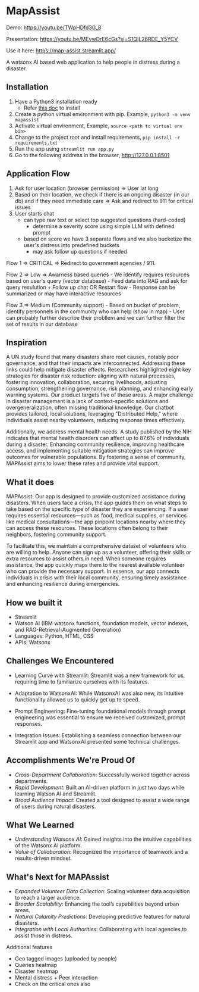 # MapAssist
Demo: https://youtu.be/TWpHDfd3G_8

Presentation: https://youtu.be/MEvwDrE6cGs?si=S1QjL26RDE_Y5YCV

Use it here: https://map-assist.streamlit.app/

A watsonx AI based web application to help people in distress during a disaster.

## Installation
1. Have a Python3 installation ready
	- Refer [this doc](https://www.python.org/downloads/) to install 
2. Create a python virtual environment with pip. Example, `python3 -m venv mapassist`
3. Activate virtual environment, Example, `source <path to virtual env bin>`
4. Change to the project root and install requirements, `pip install -r requirements.txt`
5. Run the app using `streamlit run app.py`
6. Go to the following address in the browser, http://127.0.0.1:8501


## Application Flow

1. Ask for user location (browser permission) => User lat long
2. Based on their location, we check if there is an ongoing disaster (in our db) and if they need  immediate care => Ask and redirect to 911 for critical issues
2. User starts chat
	- can type raw text or select top suggested questions (hard-coded)
		- determine a severity score using simple LLM with defined prompt
	- based on score we have 3 separate flows and we also bucketize the user's distress into predefined buckets
		- may ask follow up questions if needed

Flow 1 => CRITICAL => Redirect to government agencies / 911. 

Flow 2 => Low => Awarness based queries
	- We identify requires resources based on user's query (vector database)
	- Feed data into RAG and ask for query resulution + Follow up chat OR Restart flow
	- Response can be summarized or may have interactive resources

Flow 3 => Medium (Community support)
	- Based on bucket of problem, identify personnels in the community who can help (show in map)
	- User can probably further describe their probllem and we can further filter the set of results in our database

 ## Inspiration


A UN study found that many disasters share root causes, notably poor governance, and that their impacts are interconnected. Addressing these links could help mitigate disaster effects. Researchers highlighted eight key strategies for disaster risk reduction: aligning with natural processes, fostering innovation, collaboration, securing livelihoods, adjusting consumption, strengthening governance, risk planning, and enhancing early warning systems. Our product targets five of these areas. A major challenge in disaster management is a lack of context-specific solutions and overgeneralization, often missing traditional knowledge. Our chatbot provides tailored, local solutions, leveraging "Distributed Help," where individuals assist nearby volunteers, reducing response times effectively.

Additionally, we address mental health needs. A study published by the NIH indicates that mental health disorders can affect up to 87.6% of individuals during a disaster. Enhancing community resilience, improving healthcare access, and implementing suitable mitigation strategies can improve outcomes for vulnerable populations. By fostering a sense of community, MAPAssist aims to lower these rates and provide vital support.

## What it does

MAPAssist: Our app is designed to provide customized assistance during disasters. When users face a crisis, the app guides them on what steps to take based on the specific type of disaster they are experiencing. If a user requires essential resources—such as food, medical supplies, or services like medical consultations—the app pinpoint locations nearby where they can access these resources. These locations often belong to their neighbors, fostering community support.

To facilitate this, we maintain a comprehensive dataset of volunteers who are willing to help. Anyone can sign up as a volunteer, offering their skills or extra resources to assist others in need. When someone requires assistance, the app quickly maps them to the nearest available volunteer who can provide the necessary support. In essence, our app connects individuals in crisis with their local community, ensuring timely assistance and enhancing resilience during emergencies.

## How we built it

- Streamlit
- Watson AI (IBM watsonx functions, foundation models, vector indexes, and RAG-Retrieval-Augmented Generation)
- Languages: Python, HTML, CSS
- APIs: Watsonx


## Challenges We Encountered

- Learning Curve with Streamlit: Streamlit was a new framework for us, requiring time to familiarize ourselves with its features.

- Adaptation to WatsonxAI: While WatsonxAI was also new, its intuitive functionality allowed us to quickly get up to speed.

- Prompt Engineering: Fine-tuning foundational models through prompt engineering was essential to ensure we received customized, prompt responses.

- Integration Issues: Establishing a seamless connection between our Streamlit app and WatsonxAI presented some technical challenges.


## Accomplishments We're Proud Of

- *Cross-Department Collaboration*: Successfully worked together across departments.
- *Rapid Development*: Built an AI-driven platform in just two days while learning Watson AI and Streamlit.
- *Broad Audience Impact*: Created a tool designed to assist a wide range of users during natural disasters.

## What We Learned

- *Understanding Watsonx AI*: Gained insights into the intuitive capabilities of the Watsonx AI platform.
- *Value of Collaboration*: Recognized the importance of teamwork and a results-driven mindset.

## What's Next for MAPAssist

- *Expanded Volunteer Data Collection*: Scaling volunteer data acquisition to reach a larger audience.
- *Broader Scalability*: Enhancing the tool’s capabilities beyond urban areas.
- *Natural Calamity Predictions*: Developing predictive features for natural disasters.
- *Integration with Local Authorities*: Collaborating with local agencies to assist those in distress.


Additional features
- Geo tagged images (uploaded by people)
- Queries heatmap
- Disaster heatmap
- Mental distress + Peer interaction
- Check on the critical ones also
